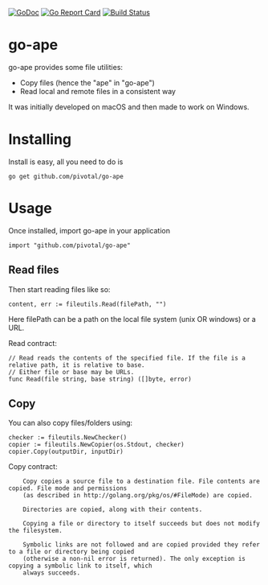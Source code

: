 [![GoDoc](https://godoc.org/github.com/pivotal/image-relocation?status.svg)](https://godoc.org/github.com/pivotal/go-ape)
[![Go Report Card](https://goreportcard.com/badge/pivotal/image-relocation)](https://goreportcard.com/report/pivotal/go-ape)
[![Build Status](https://dev.azure.com/projectriff/go-ape/_apis/build/status/pivotal.go-ape?branchName=master)](https://dev.azure.com/projectriff/go-ape/_build/latest?definitionId=6&branchName=master)

# go-ape

go-ape provides some file utilities:
* Copy files (hence the "ape" in "go-ape")
* Read local and remote files in a consistent way

It was initially developed on macOS and then made to work on Windows.

# Installing

Install is easy, all you need to do is
```
go get github.com/pivotal/go-ape
```

# Usage
Once installed, import go-ape in your application 
```
import "github.com/pivotal/go-ape"
```
## Read files
Then start reading files like so:
```
content, err := fileutils.Read(filePath, "")
```
Here filePath can be a path on the local file system (unix OR windows) or a URL.

Read contract:
```
// Read reads the contents of the specified file. If the file is a relative path, it is relative to base.
// Either file or base may be URLs.
func Read(file string, base string) ([]byte, error)
```

## Copy
You can also copy files/folders using:
```
checker := fileutils.NewChecker()
copier := fileutils.NewCopier(os.Stdout, checker)
copier.Copy(outputDir, inputDir)
```
Copy contract:

		Copy copies a source file to a destination file. File contents are copied. File mode and permissions
		(as described in http://golang.org/pkg/os/#FileMode) are copied.

		Directories are copied, along with their contents.

		Copying a file or directory to itself succeeds but does not modify the filesystem.

		Symbolic links are not followed and are copied provided they refer to a file or directory being copied
		(otherwise a non-nil error is returned). The only exception is copying a symbolic link to itself, which
		always succeeds.
